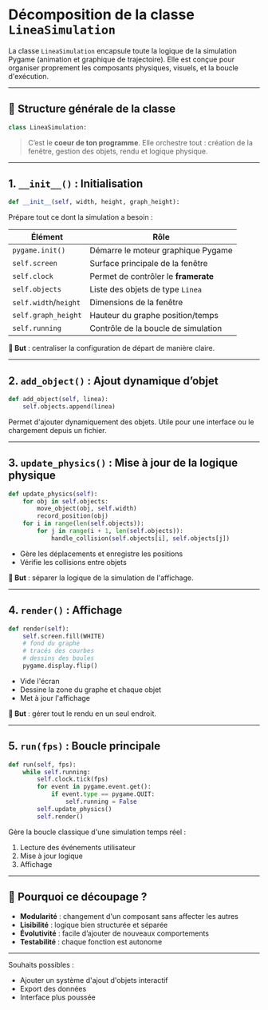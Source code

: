
# Décomposition de la classe `LineaSimulation`

La classe `LineaSimulation` encapsule toute la logique de la simulation Pygame (animation et graphique de trajectoire). Elle est conçue pour organiser proprement les composants physiques, visuels, et la boucle d'exécution.

---

## 🧱 Structure générale de la classe

```python
class LineaSimulation:
```
> C’est le **coeur de ton programme**. Elle orchestre tout : création de la fenêtre, gestion des objets, rendu et logique physique.

---

## 1. `__init__()` : Initialisation

```python
def __init__(self, width, height, graph_height):
```
Prépare tout ce dont la simulation a besoin :

| Élément             | Rôle |
|---------------------|------|
| `pygame.init()`     | Démarre le moteur graphique Pygame |
| `self.screen`       | Surface principale de la fenêtre |
| `self.clock`        | Permet de contrôler le **framerate** |
| `self.objects`      | Liste des objets de type `Linea` |
| `self.width`/`height` | Dimensions de la fenêtre |
| `self.graph_height` | Hauteur du graphe position/temps |
| `self.running`      | Contrôle de la boucle de simulation |

**🎯 But** : centraliser la configuration de départ de manière claire.

---

## 2. `add_object()` : Ajout dynamique d’objet

```python
def add_object(self, linea):
    self.objects.append(linea)
```

Permet d'ajouter dynamiquement des objets. Utile pour une interface ou le chargement depuis un fichier.

---

## 3. `update_physics()` : Mise à jour de la logique physique

```python
def update_physics(self):
    for obj in self.objects:
        move_object(obj, self.width)
        record_position(obj)
    for i in range(len(self.objects)):
        for j in range(i + 1, len(self.objects)):
            handle_collision(self.objects[i], self.objects[j])
```

- Gère les déplacements et enregistre les positions
- Vérifie les collisions entre objets

**🎯 But** : séparer la logique de la simulation de l'affichage.

---

## 4. `render()` : Affichage

```python
def render(self):
    self.screen.fill(WHITE)
    # fond du graphe
    # tracés des courbes
    # dessins des boules
    pygame.display.flip()
```

- Vide l'écran
- Dessine la zone du graphe et chaque objet
- Met à jour l'affichage

**🎯 But** : gérer tout le rendu en un seul endroit.

---

## 5. `run(fps)` : Boucle principale

```python
def run(self, fps):
    while self.running:
        self.clock.tick(fps)
        for event in pygame.event.get():
            if event.type == pygame.QUIT:
                self.running = False
        self.update_physics()
        self.render()
```

Gère la boucle classique d'une simulation temps réel :
1. Lecture des événements utilisateur
2. Mise à jour logique
3. Affichage

---

## 🧠 Pourquoi ce découpage ?

- **Modularité** : changement d'un composant sans affecter les autres
- **Lisibilité** : logique bien structurée et séparée
- **Évolutivité** : facile d’ajouter de nouveaux comportements
- **Testabilité** : chaque fonction est autonome

---

Souhaits possibles :
- Ajouter un système d'ajout d'objets interactif
- Export des données
- Interface plus poussée
